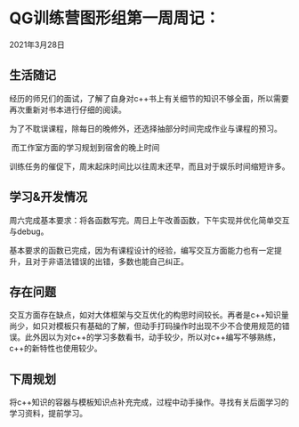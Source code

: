 # QG训练营图形组第一周周记：
2021年3月28日

## 生活随记

​		经历的师兄们的面试，了解了自身对c++书上有关细节的知识不够全面，所以需要再次重新对书本进行仔细的阅读。

​		为了不耽误课程，除每日的晚修外，还选择抽部分时间完成作业与课程的预习。

​		而工作室方面的学习规划到宿舍的晚上时间

​		训练任务的催促下，周末起床时间比以往周末还早，而且对于娱乐时间缩短许多。

## 学习&开发情况

​	周六完成基本要求：将各函数写完。周日上午改善函数，下午实现并优化简单交互与debug。

基本要求的函数已完成，因为有课程设计的经验，编写交互方面能力也有一定提升，且对于非语法错误的出错，多数也能自己纠正。

## 存在问题

​	交互方面存在缺点，如对大体框架与交互优化的构思时间较长。再者是c++知识量尚少，如只对模板只有基础的了解，但动手打码操作时出现不少不合使用规范的错误。此外因以为对c++的学习多数看书，动手较少，所以对c++编写不够熟练，c++的新特性也使用较少。

## 下周规划

​	将c++知识的容器与模板知识点补充完成，过程中动手操作。寻找有关后面学习的学习资料，提前学习。